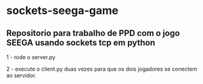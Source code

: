 # sockets-seega-game
## Repositorio para trabalho de PPD com o jogo SEEGA usando sockets tcp em python

1 -  rode o server.py

2 - execute o client.py duas vezes para que os dois jogadores se conectem ao servidor.
